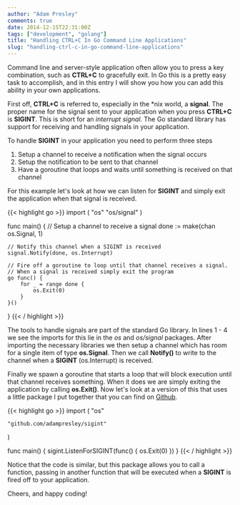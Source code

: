 ```yaml
---
author: "Adam Presley"
comments: true
date: 2014-12-15T22:31:00Z
tags: ["development", "golang"]
title: "Handling CTRL+C In Go Command Line Applications"
slug: "handling-ctrl-c-in-go-command-line-applications"
---
```


Command line and server-style application often allow you to press a key combination, such as **CTRL+C** to gracefully exit. In Go this is a pretty easy task to accomplish, and in this entry I will show you how you can add this ability in your own applications.

<!-- excerpt -->

First off, **CTRL+C** is referred to, especially in the \*nix world, a **signal**. The proper name for the signal sent to your application when you press **CTRL+C** is **SIGINT**. This is short for an *interrupt signal*. The Go standard library has support for receiving and handling signals in your application.

To handle **SIGINT** in your application you need to perform three steps

1. Setup a channel to receive a notification when the signal occurs
2. Setup the notification to be sent to that channel
3. Have a goroutine that loops and waits until something is received on that channel

For this example let's look at how we can listen for **SIGINT** and simply exit the application when that signal is received.

{{< highlight go >}}
import (
    "os"
    "os/signal"
)

func main() {
    // Setup a channel to receive a signal
    done := make(chan os.Signal, 1)

    // Notify this channel when a SIGINT is received
    signal.Notify(done, os.Interrupt)

    // Fire off a goroutine to loop until that channel receives a signal.
    // When a signal is received simply exit the program
    go func() {
        for _ = range done {
            os.Exit(0)
        }
    }()
}
{{< / highlight >}}

The tools to handle signals are part of the standard Go library. In lines 1 - 4 we see the imports for this lie in the *os* and *os/signal* packages. After importing the necessary libraries we then setup a channel which has room for a single item of type **os.Signal**. Then we call **Notify()** to write to the channel when a **SIGINT** (os.Interrupt) is received.

Finally we spawn a goroutine that starts a loop that will block execution until that channel receives something. When it does we are simply exiting the application by calling **os.Exit()**. Now let's look at a version of this that uses a little package I put together that you can find on [Github](https://github.com/adampresley/sigint).

{{< highlight go >}}
import (
    "os"

    "github.com/adampresley/sigint"
)

func main() {
    sigint.ListenForSIGINT(func() {
        os.Exit(0)
    })
}
{{< / highlight >}}

Notice that the code is similar, but this package allows you to call a function, passing in another function that will be executed when a **SIGINT** is fired off to your application.

Cheers, and happy coding!